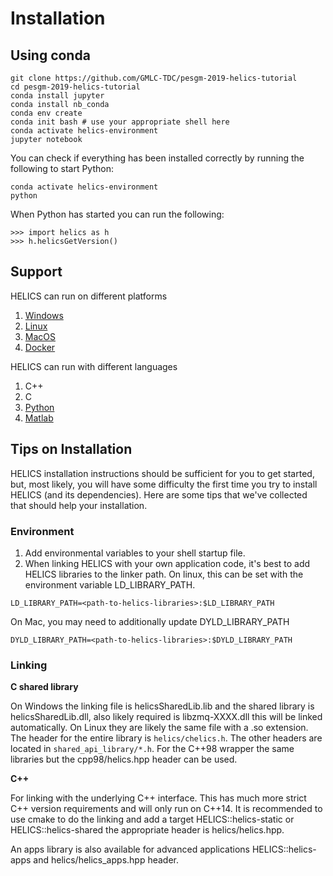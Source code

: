 # Installation

## Using conda

```
git clone https://github.com/GMLC-TDC/pesgm-2019-helics-tutorial
cd pesgm-2019-helics-tutorial
conda install jupyter
conda install nb_conda
conda env create
conda init bash # use your appropriate shell here
conda activate helics-environment
jupyter notebook
```

You can check if everything has been installed correctly by running the following to start Python:

```
conda activate helics-environment
python
```

When Python has started you can run the following:

```
>>> import helics as h
>>> h.helicsGetVersion()
```

## Support

HELICS can run on different platforms

1. [Windows](https://github.com/GMLC-TDC/HELICS/blob/v2.1.0/docs/installation/windows.md)
2. [Linux](https://github.com/GMLC-TDC/HELICS/blob/v2.1.0/docs/installation/linux.md)
3. [MacOS](https://github.com/GMLC-TDC/HELICS/blob/v2.1.0/docs/installation/mac.md)
4. [Docker](https://github.com/GMLC-TDC/HELICS/blob/v2.1.0/docs/installation/docker.md)

HELICS can run with different languages

1. C++
2. C
3. [Python](https://github.com/GMLC-TDC/HELICS/blob/v2.1.0/docs/installation/language.md)
4. [Matlab](https://github.com/GMLC-TDC/HELICS/blob/v2.1.0/docs/installation/language.md)

## Tips on Installation

HELICS installation instructions should be sufficient for you to get started, but, most likely, you will have some difficulty the first time you try to install HELICS (and its dependencies).
Here are some tips that we've collected that should help your installation.

### Environment

1. Add environmental variables to your shell startup file.
2. When linking HELICS with your own application code, it's best to add HELICS libraries to the linker path. On linux, this can be set with the environment variable LD_LIBRARY_PATH.

```
LD_LIBRARY_PATH=<path-to-helics-libraries>:$LD_LIBRARY_PATH
```

On Mac, you may need to additionally update DYLD_LIBRARY_PATH

```
DYLD_LIBRARY_PATH=<path-to-helics-libraries>:$DYLD_LIBRARY_PATH
```

### Linking

**C shared library**

On Windows the linking file is helicsSharedLib.lib and the shared library is helicsSharedLib.dll, also likely required is libzmq-XXXX.dll this will be linked automatically.
On Linux they are likely the same file with a .so extension.
The header for the entire library is `helics/chelics.h`. The other headers are located in `shared_api_library/*.h`.
For the C++98 wrapper the same libraries but the cpp98/helics.hpp header can be used.

**C++**

For linking with the underlying C++ interface.
This has much more strict C++ version requirements and will only run on C++14.
It is recommended to use cmake to do the linking and add a target HELICS::helics-static or HELICS::helics-shared  the appropriate header is helics/helics.hpp.

An apps library is also available for advanced applications HELICS::helics-apps and helics/helics_apps.hpp header.
